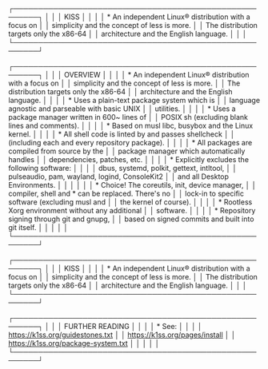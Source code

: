 ┌───────────────────────────────────────────────────────┐
│                                                       │
│                        KISS                           │
│                                                       │
│ * An independent Linux® distribution with a focus on  │
│   simplicity and the concept of less is more.         │
│   The distribution targets only the x86-64            │
│   architecture and the English language.              │
│                                                       │
└───────────────────────────────────────────────────────┘

┌───────────────────────────────────────────────────────┐
│                                                       │
│                       OVERVIEW                        │
│                                                       │
│ * An independent Linux® distribution with a focus on  │
│   simplicity and the concept of less is more.         │
│   The distribution targets only the x86-64            │
│   architecture and the English language.              │
│                                                       │
│ * Uses a plain-text package system which is           │
│   language agnostic and parseable with basic UNIX     │
│   utilities.                                          │
│                                                       │
│ * Uses a package manager written in 600~ lines of     │
│   POSIX sh (excluding blank lines and comments).      │
│                                                       │
│ * Based on musl libc, busybox and the Linux kernel.   │
│                                                       │
│ * All shell code is linted by and passes shellcheck   │
│   (including each and every repository package).      │
│                                                       │
│ * All packages are compiled from source by the        │
│   package manager which automatically handles         │
│   dependencies, patches, etc.                         │
│                                                       │
│ * Explicitly excludes the following software:         │
│                                                       │
│     dbus, systemd, polkit, gettext, intltool,         │
│     pulseaudio, pam, wayland, logind, ConsoleKit2     │
│     and all Desktop Environments.                     │
│                                                       │
│                                                       │
│ * Choice! The coreutils, init, device manager,        │
│   compiler, shell and * can be replaced. There's no   │
│   lock-in to specific software (excluding musl and    │
│   the kernel of course).                              │
│                                                       │
│ * Rootless Xorg environment without any additional    │
│   software.                                           │
│                                                       │
│ * Repository signing through git and gnupg,           │
│   based on signed commits and built into git itself.  │
│                                                       │
│                                                       │
└───────────────────────────────────────────────────────┘

┌───────────────────────────────────────────────────────┐
│                                                       │
│                        KISS                           │
│                                                       │
│ * An independent Linux® distribution with a focus on  │
│   simplicity and the concept of less is more.         │
│   The distribution targets only the x86-64            │
│   architecture and the English language.              │
│                                                       │
└───────────────────────────────────────────────────────┘

┌───────────────────────────────────────────────────────┐
│                                                       │
│                   FURTHER READING                     │
│                                                       │
│ * See:                                                │
│                                                       │
│        https://k1ss.org/guidestones.txt               │
│        https://k1ss.org/pages/install                 │
│        https://k1ss.org/package-system.txt            │
│                                                       │
│                                                       │
└───────────────────────────────────────────────────────┘

